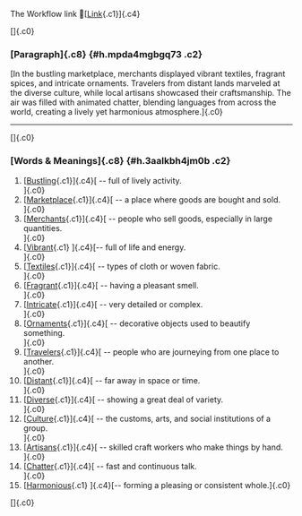 The Workflow link
👏[[Link](https://www.google.com/url?q=http://www.google.com&sa=D&source=editors&ust=1759599693897686&usg=AOvVaw1NJ9BOc0bc1ec1EOCsEEOj){.c1}]{.c4}

[]{.c0}

### [Paragraph]{.c8} {#h.mpda4mgbgq73 .c2}

[In the bustling marketplace, merchants displayed vibrant textiles,
fragrant spices, and intricate ornaments. Travelers from distant lands
marveled at the diverse culture, while local artisans showcased their
craftsmanship. The air was filled with animated chatter, blending
languages from across the world, creating a lively yet harmonious
atmosphere.]{.c0}

------------------------------------------------------------------------

[]{.c0}

### [Words & Meanings]{.c8} {#h.3aalkbh4jm0b .c2}

1.  [[Bustling](https://www.google.com/url?q=http://www.google.com&sa=D&source=editors&ust=1759599693899303&usg=AOvVaw3tWNNLg_Za2kXupOHungJl){.c1}]{.c4}[ --
    full of lively activity.\
    ]{.c0}
2.  [[Marketplace](https://www.google.com/url?q=http://www.google.com&sa=D&source=editors&ust=1759599693900793&usg=AOvVaw1mPWfez2xQ3EclsOYIk6eR){.c1}]{.c4}[ --
    a place where goods are bought and sold.\
    ]{.c0}
3.  [[Merchants](https://www.google.com/url?q=http://www.google.com&sa=D&source=editors&ust=1759599693901452&usg=AOvVaw127C-z6C38kXuQKXpUQHLe){.c1}]{.c4}[ --
    people who sell goods, especially in large quantities.\
    ]{.c0}
4.  [[Vibrant](https://www.google.com/url?q=http://www.google.com&sa=D&source=editors&ust=1759599693901963&usg=AOvVaw1Wquax26nepoBPodORniX8){.c1}
    ]{.c4}[-- full of life and energy.\
    ]{.c0}
5.  [[Textiles](https://www.google.com/url?q=http://www.google.com&sa=D&source=editors&ust=1759599693902302&usg=AOvVaw3hiC7MHELDsBSeGNhCB0Co){.c1}]{.c4}[ --
    types of cloth or woven fabric.\
    ]{.c0}
6.  [[Fragrant](https://www.google.com/url?q=http://www.google.com&sa=D&source=editors&ust=1759599693902633&usg=AOvVaw1hvAQMolFJCcMCGGpJUmSM){.c1}]{.c4}[ --
    having a pleasant smell.\
    ]{.c0}
7.  [[Intricate](https://www.google.com/url?q=http://www.google.com&sa=D&source=editors&ust=1759599693903154&usg=AOvVaw3uOjNoDn7j9RaVnHv9P7ln){.c1}]{.c4}[ --
    very detailed or complex.\
    ]{.c0}
8.  [[Ornaments](https://www.google.com/url?q=http://www.google.com&sa=D&source=editors&ust=1759599693903534&usg=AOvVaw3cW3rri96a98GOkFimhinY){.c1}]{.c4}[ --
    decorative objects used to beautify something.\
    ]{.c0}
9.  [[Travelers](https://www.google.com/url?q=http://www.google.com&sa=D&source=editors&ust=1759599693903882&usg=AOvVaw0R0G262KqRhv19_8ylv8_7){.c1}]{.c4}[ --
    people who are journeying from one place to another.\
    ]{.c0}
10. [[Distant](https://www.google.com/url?q=http://www.google.com&sa=D&source=editors&ust=1759599693904317&usg=AOvVaw2yJqb74_gas22JTRIjrOh1){.c1}]{.c4}[ --
    far away in space or time.\
    ]{.c0}
11. [[Diverse](https://www.google.com/url?q=http://www.google.com&sa=D&source=editors&ust=1759599693904789&usg=AOvVaw1gXIt6Rcp16wiP2_sY-6lS){.c1}]{.c4}[ --
    showing a great deal of variety.\
    ]{.c0}
12. [[Culture](https://www.google.com/url?q=http://www.google.com&sa=D&source=editors&ust=1759599693905343&usg=AOvVaw24WQB-gVV2uSsY-j_kSuoT){.c1}]{.c4}[ --
    the customs, arts, and social institutions of a group.\
    ]{.c0}
13. [[Artisans](https://www.google.com/url?q=http://www.google.com&sa=D&source=editors&ust=1759599693905833&usg=AOvVaw161ssktggeD5pdJF7IDk79){.c1}]{.c4}[ --
    skilled craft workers who make things by hand.\
    ]{.c0}
14. [[Chatter](https://www.google.com/url?q=http://www.google.com&sa=D&source=editors&ust=1759599693906448&usg=AOvVaw2S-uiTpSg_5CH3bE9Un-Bg){.c1}]{.c4}[ --
    fast and continuous talk.\
    ]{.c0}
15. [[Harmonious](https://www.google.com/url?q=http://www.google.com&sa=D&source=editors&ust=1759599693907076&usg=AOvVaw0q1Y9lPWlg_cfO-FCKDOOJ){.c1}
    ]{.c4}[-- forming a pleasing or consistent whole.]{.c0}

[]{.c0}

